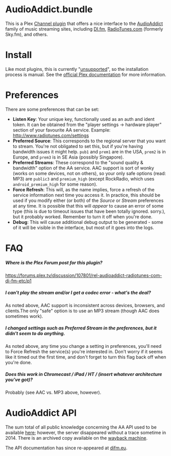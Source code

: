 # AudioAddict.bundle

This is a Plex [Channel plugin](https://support.plex.tv/hc/en-us/categories/200109616-Channels) that offers a nice interface to the [AudioAddict](http://www.audioaddict.com/) family of music streaming sites, including [DI.fm](http://di.fm), [RadioTunes.com](http://radiotunes.com) (formerly Sky.fm), and others.

# Install

Like most plugins, this is currently "[unsupported](https://support.plex.tv/hc/en-us/articles/201375863-Channels-from-Other-Sources)", so the installation process is manual. See the [official Plex documentation](https://support.plex.tv/hc/en-us/articles/201187656-How-do-I-manually-install-a-channel-) for more information.

# Preferences

There are some preferences that can be set:

* __Listen Key__: Your unique key, functionally used as an auth and ident token. It can be obtained from the "player settings → hardware player" section of your favourite AA service. Example: http://www.radiotunes.com/settings
* __Preferred Source__: This corresponds to the regional server that you want to stream. You're not obligated to set this, but if you're having bandwidth issues it might help. `pub1` and `prem1` are in the USA, `prem2` is in Europe, and `prem3` is in SE Asia (possibly Singapore).
* __Preferred Streams__: These correspond to the "sound quality & bandwidth" option of the AA service. AAC support is sort of wonky (works on some devices, not on others), so your only safe options (read: MP3) are `public3` and `premium_high` (except RockRadio, which uses `android_premium_high` for some reason).
* __Force Refresh__: This will, as the name implies, force a refresh of the service information next time you access it. In practice, this should be used if you modify either (or both) of the _Source_ or _Stream_ preferences at any time. It is possible that this will _appear_ to cause an error of some type (this is due to timeout issues that have been totally ignored. sorry.), but it probably worked. Remember to turn it off when you're done.
* __Debug__: This will cause additional debug output to be generated - some of it will be visible in the interface, but most of it goes into the logs.

# FAQ

##### Where is the Plex Forum post for this plugin?

https://forums.plex.tv/discussion/107801/rel-audioaddict-radiotunes-com-di-fm-etc/p1

##### I can't play the stream and/or I get a codec error - what's the deal?

As noted above, AAC support is inconsistent across devices, browsers, and clients.The only "safe" option is to use an MP3 stream (though AAC does sometimes work).

##### I changed settings such as Preferred Stream in the preferences, but it didn't seem to do anything.

As noted above, any time you change a setting in preferences, you'll need to Force Refresh the service(s) you're interested in. Don't worry if it seems like it timed out the first time, and don't forget to turn this flag back off when you're done.

##### Does this work in Chromecast / iPad / HT / (insert whatever architecture you've got)?

Probably (see AAC vs. MP3 above, however).

# AudioAddict API

The sum total of all public knowledge concerning the AA API used to be available [here](http://tobiass.eu/api-doc.html); however, the server disappeared without a trace sometime in 2014.  There is an archived copy available on the [wayback machine](https://web.archive.org/web/20140426192326/http://tobiass.eu/api-doc.html).

The API documentation has since re-appeared at [difm.eu](https://difm.eu/dox/).

